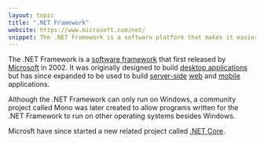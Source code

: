 ```yaml
---
layout: topic
title: ".NET Framework"
website: https://www.microsoft.com/net/
snippet: The .NET Framework is a software platform that makes it easier for developers to write applications for the Windows operating system.
---
```


The .NET Framework is a [software framework](framework) that first released by [Microsoft](microsoft) in 2002. It was originally designed to build [desktop applications](desktop-application) but has since expanded to be used to build [server-side](client-server) [web](web-application) and [mobile](mobile-application) applications.

Although the .NET Framework can only run on Windows, a community project called Mono was later created to allow programs written for the .NET Framework to run on other operating systems besides Windows.

Microsft have since started a new related project called [.NET Core](dotnet-core).
